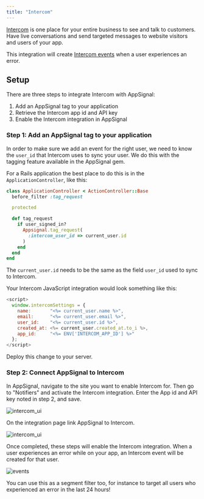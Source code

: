 ```yaml
---
title: "Intercom"
---
```


[Intercom](https://intercom.io) is one place for your entire business to see and talk to customers. Have live conversations and send targeted messages to website visitors and users of your app.

This integration will create <a href="http://docs.intercom.io/Intercom-for-user-analysis/tracking-user-events-in-intercom" target="_blank">Intercom events</a> when a user experiences an error.

## Setup

There are three steps to integrate Intercom with AppSignal:

1. Add an AppSignal tag to your application
2. Retrieve the Intercom app id and API key
3. Enable the Intercom integration in AppSignal


### Step 1: Add an AppSignal tag to your application

In order to make sure we add an event for the right user, we need to know the `user_id` that Intercom uses to sync your user. We do this with the tagging feature available in the AppSignal gem.

For a Rails application the best place to do this is in the `ApplicationController`, like this:

```ruby
class ApplicationController < ActionController::Base
  before_filter :tag_request

  protected

  def tag_request
    if user_signed_in?
      Appsignal.tag_request(
        :intercom_user_id => current_user.id
      )
    end
  end
end
```

The `current_user.id` needs to be the same as the field `user_id` used to sync to Intercom.

Your Intercom JavaScript integration would look something like this:

```javascript
<script>
  window.intercomSettings = {
    name:       "<%= current_user.name %>",
    email:      "<%= current_user.email %>",
    user_id:    "<%= current_user.id %>",
    created_at: <%= current_user.created_at.to_i %>,
    app_id:     "<%= ENV['INTERCOM_APP_ID'] %>"
  };
</script>
```

Deploy this change to your server.

### Step 2: Connect AppSignal to Intercom

In AppSignal, navigate to the site you want to enable Intercom for. Then go to "Notifiers" and activate the Intercom integration. Enter the App id and API key noted in step 2, and save.

![intercom_ui](/images/screenshots/intercom/integration.png)

On the integration page link AppSignal to Intercom.

![intercom_ui](/images/screenshots/intercom/oauth.png)

Once completed, these steps will enable the Intercom integration. When a user experiences an error while on your app, an Intercom event will be created for that user.

![events](/images/screenshots/intercom/events.png)

You can use this as a segment filter too, for instance to target all users who experienced an error in the last 24 hours!
